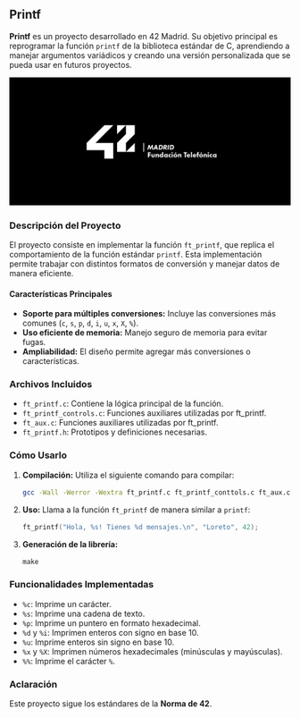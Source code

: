 ## Printf

**Printf** es un proyecto desarrollado en 42 Madrid. Su objetivo principal es reprogramar la función `printf` de la biblioteca estándar de C, aprendiendo a manejar argumentos variádicos y creando una versión personalizada que se pueda usar en futuros proyectos.

![Logo 42 Madrid](42-Madrid.jpeg)

### Descripción del Proyecto

El proyecto consiste en implementar la función `ft_printf`, que replica el comportamiento de la función estándar `printf`. Esta implementación permite trabajar con distintos formatos de conversión y manejar datos de manera eficiente.

#### Características Principales

- **Soporte para múltiples conversiones:** Incluye las conversiones más comunes (`c`, `s`, `p`, `d`, `i`, `u`, `x`, `X`, `%`).
- **Uso eficiente de memoria:** Manejo seguro de memoria para evitar fugas.
- **Ampliabilidad:** El diseño permite agregar más conversiones o características.

### Archivos Incluidos

- `ft_printf.c`: Contiene la lógica principal de la función.
- `ft_printf_controls.c`: Funciones auxiliares utilizadas por ft_printf.
- `ft_aux.c`: Funciones auxiliares utilizadas por ft_printf.
- `ft_printf.h`: Prototipos y definiciones necesarias.

### Cómo Usarlo

1. **Compilación:**
   Utiliza el siguiente comando para compilar:
   ```bash
   gcc -Wall -Werror -Wextra ft_printf.c ft_printf_conttols.c ft_aux.c
   ```

2. **Uso:**
   Llama a la función `ft_printf` de manera similar a `printf`:
   ```c
   ft_printf("Hola, %s! Tienes %d mensajes.\n", "Loreto", 42);
   ```

3. **Generación de la librería:**
   ```c
   make
   ```

### Funcionalidades Implementadas

- `%c`: Imprime un carácter.
- `%s`: Imprime una cadena de texto.
- `%p`: Imprime un puntero en formato hexadecimal.
- `%d` y `%i`: Imprimen enteros con signo en base 10.
- `%u`: Imprime enteros sin signo en base 10.
- `%x` y `%X`: Imprimen números hexadecimales (minúsculas y mayúsculas).
- `%%`: Imprime el carácter `%`.

### Aclaración

Este proyecto sigue los estándares de la **Norma de 42**.
